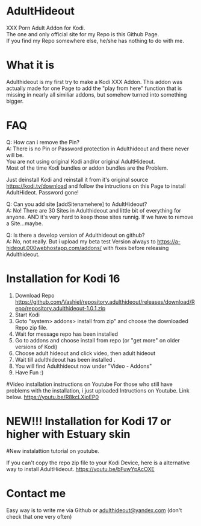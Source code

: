 # AdultHideout
XXX Porn Adult Addon for Kodi.<br />
The one and only official site for my Repo is this Github Page.<br />
If you find my Repo somewhere else, he/she has nothing to do with me. 

# What it is
Adulthideout is my first try to make a Kodi XXX Addon. This addon was actually made for one Page to add the "play from here" function that is missing in nearly all similiar addons, but somehow turned into something bigger. 
# FAQ
Q: How can i remove the Pin?<br />
A: There is no Pin or Password protection in Adulthideout and there never will be.<br />
You are not using original Kodi and/or original AdultHideout.<br />
Most of the time Kodi bundles or addon bundles are the Problem.

Just deinstall Kodi and reinstall it from it's original source https://kodi.tv/download and follow the intructions on this Page to install AdultHideot. Password gone!

Q: Can you add site [addSitenamehere] to AdultHideout?<br />
A: No! There are 30 Sites in Adulthideout and little bit of everything for anyone. AND it's very hard to keep those sites runnig. If we have to remove a Site...maybe.

Q: Is there a develop version of Adulthideout on github?<br />
A: No, not really. But i upload my beta test Version always to https://a-hideout.000webhostapp.com/addons/ with fixes before releasing Adulthideout.

    
# Installation for Kodi 16
1. Download Repo https://github.com/Vashiel/repository.adulthideout/releases/download/Repo/repository.adulthideout-1.0.1.zip
2. Start Kodi
3. Goto "system> addons> install from zip" and choose the downloaded Repo zip file.
4. Wait for message repo has been installed
5. Go to addons and choose install from repo (or "get more" on older versions of Kodi)
6. Choose adult hideout and click video, then adult hideout
7. Wait till adulthideout has been installed . 
8. You will find Adulthideout now under "Video - Addons"
9. Have Fun :)

#Video installation instructions on Youtube
For those who still have problems with the installation, i just uploaded Intructions on Youtube. Link below.
https://youtu.be/R8kcLXioEP0

# NEW!!! Installation for Kodi 17 or higher with Estuary skin
#New instalattion tutorial on youtube.

If you can't copy the repo zip file to your Kodi Device, here is a alternative way to install AdultHideout.
https://youtu.be/bFuwYpAcOXE

# Contact me
Easy way is to write me via Github or adulthideout@yandex.com (don't check that one very often)